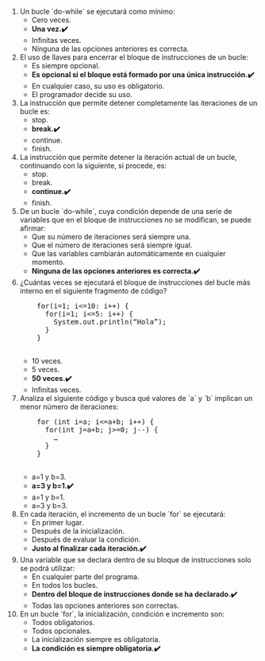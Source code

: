 <ol>
  <li>Un bucle `do-while` se ejecutará como mínimo:
    <ul>
      <li>Cero veces.</li>
      <li><strong>Una vez.✔️</strong></li>
      <li>Infinitas veces.</li>
      <li>Ninguna de las opciones anteriores es correcta.</li>
    </ul>
  </li>
  <li>El uso de llaves para encerrar el bloque de instrucciones de un bucle:
    <ul>
      <li>Es siempre opcional.</li>
      <li><strong>Es opcional si el bloque está formado por una única instrucción.✔️</strong></li>
      <li>En cualquier caso, su uso es obligatorio.</li>
      <li>El programador decide su uso.</li>
    </ul>
  </li>
  <li>La instrucción que permite detener completamente las iteraciones de un bucle es:
    <ul>
      <li>stop.</li>
      <li><strong>break.✔️</strong></li>
      <li>continue.</li>
      <li>finish.</li>
    </ul>
  </li>
  <li>La instrucción que permite detener la iteración actual de un bucle, continuando con la siguiente, si procede, es:
    <ul>
      <li>stop.</li>
      <li>break.</li>
      <li><strong>continue.✔️</strong></li>
      <li>finish.</li>
    </ul>
  </li>
  <li>De un bucle `do-while`, cuya condición depende de una serie de variables que en el bloque de instrucciones no se modifican, se puede afirmar:
    <ul>
      <li>Que su número de iteraciones será siempre una.</li>
      <li>Que el número de iteraciones será siempre igual.</li>
      <li>Que las variables cambiarán automáticamente en cualquier momento.</li>
      <li><strong>Ninguna de las opciones anteriores es correcta.✔️</strong></li>
    </ul>
  </li>
  <li>¿Cuántas veces se ejecutará el bloque de instrucciones del bucle más interno en el siguiente fragmento de código?
    <pre>
    for(i=1; i<=10: i++) {
      for(i=1; i<=5: i++) {
        System.out.println(“Hola”);
      }
    }
    </pre>
    <ul>
      <li>10 veces.</li>
      <li>5 veces.</li>
      <li><strong>50 veces.✔️</strong></li>
      <li>Infinitas veces.</li>
    </ul>
  </li>
  <li>Analiza el siguiente código y busca qué valores de `a` y `b` implican un menor número de iteraciones:
    <pre>
    for (int i=a; i<=a+b; i++) {
      for(int j=a+b; j>=0; j--) {
        …
      }
    }
    </pre>
    <ul>
      <li>a=1 y b=3.</li>
      <li><strong>a=3 y b=1.✔️</strong></li>
      <li>a=1 y b=1.</li>
      <li>a=3 y b=3.</li>
    </ul>
  </li>
  <li>En cada iteración, el incremento de un bucle `for` se ejecutará:
    <ul>
      <li>En primer lugar.</li>
      <li>Después de la inicialización.</li>
      <li>Después de evaluar la condición.</li>
      <li><strong>Justo al finalizar cada iteración.✔️</strong></li>
    </ul>
  </li>
  <li>Una variable que se declara dentro de su bloque de instrucciones solo se podrá utilizar:
    <ul>
      <li>En cualquier parte del programa.</li>
      <li>En todos los bucles.</li>
      <li><strong>Dentro del bloque de instrucciones donde se ha declarado.✔️</strong></li>
      <li>Todas las opciones anteriores son correctas.</li>
    </ul>
  </li>
  <li>En un bucle `for`, la inicialización, condición e incremento son:
    <ul>
      <li>Todos obligatorios.</li>
      <li>Todos opcionales.</li>
      <li>La inicialización siempre es obligatoria.</li>
      <li><strong>La condición es siempre obligatoria.✔️</strong></li>
    </ul>
  </li>
</ol>
